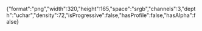 {"format":"png","width":320,"height":165,"space":"srgb","channels":3,"depth":"uchar","density":72,"isProgressive":false,"hasProfile":false,"hasAlpha":false}
